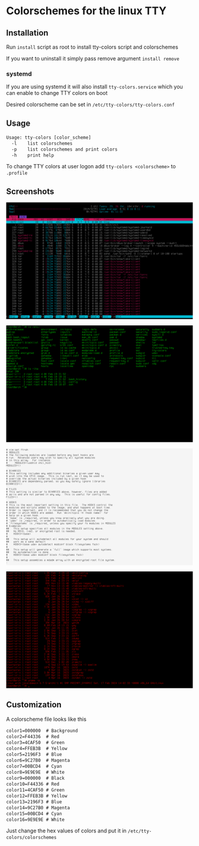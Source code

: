 # Colorschemes for the linux TTY

## Installation

Run ```install``` script as root to install tty-colors script and colorschemes

If you want to uninstall it simply pass remove argument ```install remove```

### systemd

If you are using systemd it will also install ```tty-colors.service``` which you can enable to change TTY colors on boot

Desired colorscheme can be set in ```/etc/tty-colors/tty-colors.conf```

## Usage

```
Usage: tty-colors [color_scheme]
  -l    list colorschemes
  -p    list colorschemes and print colors
  -h    print help
```

To change TTY colors at user logon add ```tty-colors <colorscheme>``` to ```.profile```

## Screenshots

![screenshot 1](images/screenshot-1.png)

![screenshot 2](images/screenshot-2.png)

![screenshot 3](images/screenshot-3.png)

![screenshot 4](images/screenshot-4.png)

## Customization

A colorscheme file looks like this

```
color1=000000  # Background
color2=F44336  # Red
color3=4CAF50  # Green
color4=FFEB3B  # Yellow
color5=2196F3  # Blue
color6=9C27B0  # Magenta
color7=00BCD4  # Cyan
color8=9E9E9E  # White
color9=000000  # Black
color10=F44336 # Red
color11=4CAF50 # Green
color12=FFEB3B # Yellow
color13=2196F3 # Blue
color14=9C27B0 # Magenta
color15=00BCD4 # Cyan
color16=9E9E9E # White
```

Just change the hex values of colors and put it in ```/etc/tty-colors/colorschemes```

